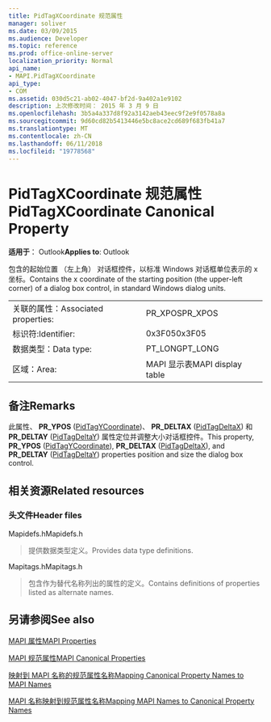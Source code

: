 ```yaml
---
title: PidTagXCoordinate 规范属性
manager: soliver
ms.date: 03/09/2015
ms.audience: Developer
ms.topic: reference
ms.prod: office-online-server
localization_priority: Normal
api_name:
- MAPI.PidTagXCoordinate
api_type:
- COM
ms.assetid: 030d5c21-ab02-4047-bf2d-9a402a1e9102
description: 上次修改时间： 2015 年 3 月 9 日
ms.openlocfilehash: 3b5a4a337d8f92a3142aeb43eec9f2e9f0578a8a
ms.sourcegitcommit: 9d60cd82b5413446e5bc8ace2cd689f683fb41a7
ms.translationtype: MT
ms.contentlocale: zh-CN
ms.lasthandoff: 06/11/2018
ms.locfileid: "19778568"
---
```

# <a name="pidtagxcoordinate-canonical-property"></a><span data-ttu-id="29edb-103">PidTagXCoordinate 规范属性</span><span class="sxs-lookup"><span data-stu-id="29edb-103">PidTagXCoordinate Canonical Property</span></span>

  
  
<span data-ttu-id="29edb-104">**适用于**： Outlook</span><span class="sxs-lookup"><span data-stu-id="29edb-104">**Applies to**: Outlook</span></span> 
  
<span data-ttu-id="29edb-105">包含的起始位置 （左上角） 对话框控件，以标准 Windows 对话框单位表示的 x 坐标。</span><span class="sxs-lookup"><span data-stu-id="29edb-105">Contains the x coordinate of the starting position (the upper-left corner) of a dialog box control, in standard Windows dialog units.</span></span>
  
|||
|:-----|:-----|
|<span data-ttu-id="29edb-106">关联的属性：</span><span class="sxs-lookup"><span data-stu-id="29edb-106">Associated properties:</span></span>  <br/> |<span data-ttu-id="29edb-107">PR_XPOS</span><span class="sxs-lookup"><span data-stu-id="29edb-107">PR_XPOS</span></span>  <br/> |
|<span data-ttu-id="29edb-108">标识符:</span><span class="sxs-lookup"><span data-stu-id="29edb-108">Identifier:</span></span>  <br/> |<span data-ttu-id="29edb-109">0x3F05</span><span class="sxs-lookup"><span data-stu-id="29edb-109">0x3F05</span></span>  <br/> |
|<span data-ttu-id="29edb-110">数据类型：</span><span class="sxs-lookup"><span data-stu-id="29edb-110">Data type:</span></span>  <br/> |<span data-ttu-id="29edb-111">PT_LONG</span><span class="sxs-lookup"><span data-stu-id="29edb-111">PT_LONG</span></span>  <br/> |
|<span data-ttu-id="29edb-112">区域：</span><span class="sxs-lookup"><span data-stu-id="29edb-112">Area:</span></span>  <br/> |<span data-ttu-id="29edb-113">MAPI 显示表</span><span class="sxs-lookup"><span data-stu-id="29edb-113">MAPI display table</span></span>  <br/> |
   
## <a name="remarks"></a><span data-ttu-id="29edb-114">备注</span><span class="sxs-lookup"><span data-stu-id="29edb-114">Remarks</span></span>

<span data-ttu-id="29edb-115">此属性、 **PR_YPOS** ([PidTagYCoordinate](pidtagycoordinate-canonical-property.md))、 **PR_DELTAX** ([PidTagDeltaX](pidtagdeltax-canonical-property.md)) 和**PR_DELTAY** ([PidTagDeltaY](pidtagdeltay-canonical-property.md)) 属性定位并调整大小对话框控件。</span><span class="sxs-lookup"><span data-stu-id="29edb-115">This property, **PR_YPOS** ([PidTagYCoordinate](pidtagycoordinate-canonical-property.md)), **PR_DELTAX** ([PidTagDeltaX](pidtagdeltax-canonical-property.md)), and **PR_DELTAY** ([PidTagDeltaY](pidtagdeltay-canonical-property.md)) properties position and size the dialog box control.</span></span>
  
## <a name="related-resources"></a><span data-ttu-id="29edb-116">相关资源</span><span class="sxs-lookup"><span data-stu-id="29edb-116">Related resources</span></span>

### <a name="header-files"></a><span data-ttu-id="29edb-117">头文件</span><span class="sxs-lookup"><span data-stu-id="29edb-117">Header files</span></span>

<span data-ttu-id="29edb-118">Mapidefs.h</span><span class="sxs-lookup"><span data-stu-id="29edb-118">Mapidefs.h</span></span>
  
> <span data-ttu-id="29edb-119">提供数据类型定义。</span><span class="sxs-lookup"><span data-stu-id="29edb-119">Provides data type definitions.</span></span>
    
<span data-ttu-id="29edb-120">Mapitags.h</span><span class="sxs-lookup"><span data-stu-id="29edb-120">Mapitags.h</span></span>
  
> <span data-ttu-id="29edb-121">包含作为替代名称列出的属性的定义。</span><span class="sxs-lookup"><span data-stu-id="29edb-121">Contains definitions of properties listed as alternate names.</span></span>
    
## <a name="see-also"></a><span data-ttu-id="29edb-122">另请参阅</span><span class="sxs-lookup"><span data-stu-id="29edb-122">See also</span></span>



[<span data-ttu-id="29edb-123">MAPI 属性</span><span class="sxs-lookup"><span data-stu-id="29edb-123">MAPI Properties</span></span>](mapi-properties.md)
  
[<span data-ttu-id="29edb-124">MAPI 规范属性</span><span class="sxs-lookup"><span data-stu-id="29edb-124">MAPI Canonical Properties</span></span>](mapi-canonical-properties.md)
  
[<span data-ttu-id="29edb-125">映射到 MAPI 名称的规范属性名称</span><span class="sxs-lookup"><span data-stu-id="29edb-125">Mapping Canonical Property Names to MAPI Names</span></span>](mapping-canonical-property-names-to-mapi-names.md)
  
[<span data-ttu-id="29edb-126">MAPI 名称映射到规范属性名称</span><span class="sxs-lookup"><span data-stu-id="29edb-126">Mapping MAPI Names to Canonical Property Names</span></span>](mapping-mapi-names-to-canonical-property-names.md)


